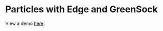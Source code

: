 Particles with Edge and GreenSock
======================
View a demo <a href="http://www.chaosm.net/html5/ex24_particles/">here</a>.